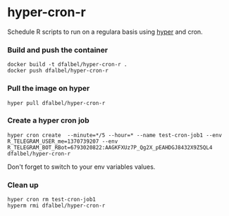 hyper-cron-r
=====================

Schedule R scripts to run on a regulara basis using [hyper](https://hyper.sh) and cron.

### Build and push the container

```
docker build -t dfalbel/hyper-cron-r .
docker push dfalbel/hyper-cron-r
```

### Pull the image on hyper

```
hyper pull dfalbel/hyper-cron-r
```

### Create a hyper cron job

```
hyper cron create  --minute=*/5 --hour=* --name test-cron-job1 --env R_TELEGRAM_USER_me=1370739207 --env R_TELEGRAM_BOT_RBot=6793020822:AAGKFXUz7P_Qg2X_pEAHDGJ8432X9Z5QL4 dfalbel/hyper-cron-r 
```

Don't forget to switch to your env variables values.

### Clean up

```
hyper cron rm test-cron-job1
hyperm rmi dfalbel/hyper-cron-r
```